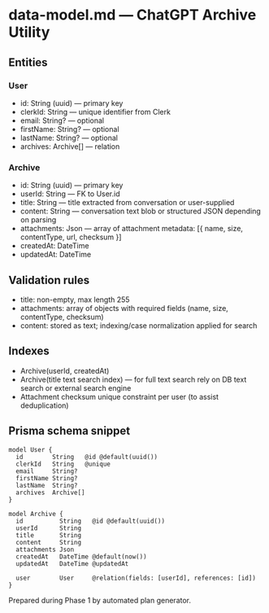# data-model.md — ChatGPT Archive Utility

## Entities

### User
- id: String (uuid) — primary key
- clerkId: String — unique identifier from Clerk
- email: String? — optional
- firstName: String? — optional
- lastName: String? — optional
- archives: Archive[] — relation

### Archive
- id: String (uuid) — primary key
- userId: String — FK to User.id
- title: String — title extracted from conversation or user-supplied
- content: String — conversation text blob or structured JSON depending on parsing
- attachments: Json — array of attachment metadata: [{ name, size, contentType, url, checksum }]
- createdAt: DateTime
- updatedAt: DateTime

## Validation rules
- title: non-empty, max length 255
- attachments: array of objects with required fields (name, size, contentType, checksum)
- content: stored as text; indexing/case normalization applied for search

## Indexes
- Archive(userId, createdAt)
- Archive(title text search index) — for full text search rely on DB text search or external search engine
- Attachment checksum unique constraint per user (to assist deduplication)

## Prisma schema snippet

```prisma
model User {
  id        String   @id @default(uuid())
  clerkId   String   @unique
  email     String?
  firstName String?
  lastName  String?
  archives  Archive[]
}

model Archive {
  id          String   @id @default(uuid())
  userId      String
  title       String
  content     String
  attachments Json
  createdAt   DateTime @default(now())
  updatedAt   DateTime @updatedAt

  user        User     @relation(fields: [userId], references: [id])
}
```

Prepared during Phase 1 by automated plan generator.
